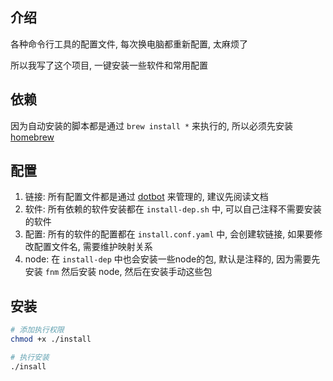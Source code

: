 ## 介绍

各种命令行工具的配置文件, 每次换电脑都重新配置, 太麻烦了

所以我写了这个项目, 一键安装一些软件和常用配置

## 依赖

因为自动安装的脚本都是通过 `brew install *` 来执行的, 所以必须先安装 [homebrew](https://brew.sh/)

## 配置

1. 链接: 所有配置文件都是通过 [dotbot](https://github.com/anishathalye/dotbot) 来管理的, 建议先阅读文档
2. 软件: 所有依赖的软件安装都在 `install-dep.sh` 中, 可以自己注释不需要安装的软件
3. 配置: 所有的软件的配置都在 `install.conf.yaml` 中, 会创建软链接, 如果要修改配置文件名, 需要维护映射关系
4. node: 在 `install-dep` 中也会安装一些node的包, 默认是注释的, 因为需要先安装 `fnm` 然后安装 node, 然后在安装手动这些包

## 安装

```sh
# 添加执行权限
chmod +x ./install

# 执行安装
./insall
```
